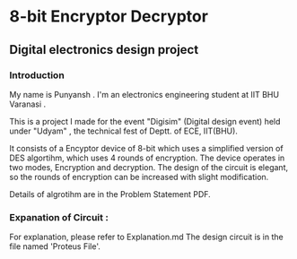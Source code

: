 # 8-bit Encryptor Decryptor
## Digital electronics design project
### Introduction
My name is Punyansh . I'm an electronics engineering student at IIT BHU Varanasi .

This is a project I made for the event "Digisim" (Digital design event) held under "Udyam" , the technical fest of Deptt. of ECE, IIT(BHU). 

It consists of a Encyptor device of 8-bit which uses a simplified version of DES algortihm, which uses 4 rounds of encryption. The device operates in two modes, Encryption and decryption.
The design of the circuit is elegant, so the rounds of encryption can be increased with slight modification. 

Details of algrotihm are in the Problem Statement PDF.

### Expanation of Circuit :
For explanation, please refer to Explanation.md
The design circuit is in the file named 'Proteus File'.
